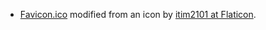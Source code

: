 * [Favicon.ico](favicon.ico) modified from an icon by [itim2101 at Flaticon](https://www.flaticon.com/free-icon/clipboard_1103440).